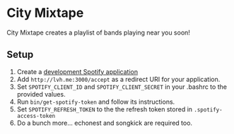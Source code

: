 # City Mixtape

City Mixtape creates a playlist of bands playing near you soon!

## Setup
1. Create a [development Spotify application][1]
2. Add `http://lvh.me:3000/accept` as a redirect URI for your application.
3. Set `SPOTIFY_CLIENT_ID` and `SPOTIFY_CLIENT_SECRET` in your .bashrc to the
   provided values.
4. Run `bin/get-spotify-token` and follow its instructions.
5. Set `SPOTIFY_REFRESH_TOKEN` to the the refresh token stored in
   `.spotify-access-token`
6. Do a bunch more... echonest and songkick are required too.

[1]: https://developer.spotify.com/my-applications/
